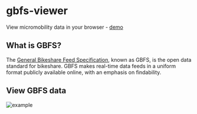 # gbfs-viewer
View micromobility data in your browser - [demo](https://idoco.github.io/gbfs-viewer/)

## What is GBFS?
The [General Bikeshare Feed Specification](https://github.com/NABSA/gbfs), known as GBFS, is the open data standard for bikeshare. GBFS makes real-time data feeds in a uniform format publicly available online, with an emphasis on findability.

## View GBFS data 
![example](https://user-images.githubusercontent.com/5776439/52048020-fb967b80-2552-11e9-9fe2-fd27e1736fd8.png)
